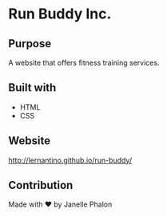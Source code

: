 # Run Buddy Inc.

## Purpose
A website that offers fitness training services. 

## Built with 
* HTML 
* CSS

## Website 
http://lernantino.github.io/run-buddy/

## Contribution 
Made with ❤️ by Janelle Phalon
